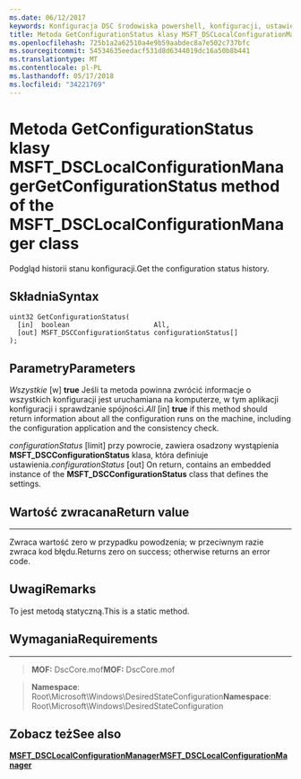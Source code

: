 ```yaml
---
ms.date: 06/12/2017
keywords: Konfiguracja DSC środowiska powershell, konfiguracji, ustawienia
title: Metoda GetConfigurationStatus klasy MSFT_DSCLocalConfigurationManager
ms.openlocfilehash: 725b1a2a62510a4e9b59aabdec8a7e502c737bfc
ms.sourcegitcommit: 54534635eedacf531d8d6344019dc16a50b8b441
ms.translationtype: MT
ms.contentlocale: pl-PL
ms.lasthandoff: 05/17/2018
ms.locfileid: "34221769"
---
```

# <a name="getconfigurationstatus-method-of-the-msftdsclocalconfigurationmanager-class"></a><span data-ttu-id="d61bd-103">Metoda GetConfigurationStatus klasy MSFT_DSCLocalConfigurationManager</span><span class="sxs-lookup"><span data-stu-id="d61bd-103">GetConfigurationStatus method of the MSFT_DSCLocalConfigurationManager class</span></span>

<span data-ttu-id="d61bd-104">Podgląd historii stanu konfiguracji.</span><span class="sxs-lookup"><span data-stu-id="d61bd-104">Get the configuration status history.</span></span>

<a name="syntax"></a><span data-ttu-id="d61bd-105">Składnia</span><span class="sxs-lookup"><span data-stu-id="d61bd-105">Syntax</span></span>
------

```mof
uint32 GetConfigurationStatus(
  [in]  boolean                     All,
  [out] MSFT_DSCConfigurationStatus configurationStatus[]
);
```

<a name="parameters"></a><span data-ttu-id="d61bd-106">Parametry</span><span class="sxs-lookup"><span data-stu-id="d61bd-106">Parameters</span></span>
----------

<span data-ttu-id="d61bd-107">*Wszystkie* \[w\] **true** Jeśli ta metoda powinna zwrócić informacje o wszystkich konfiguracji jest uruchamiana na komputerze, w tym aplikacji konfiguracji i sprawdzanie spójności.</span><span class="sxs-lookup"><span data-stu-id="d61bd-107">*All* \[in\] **true** if this method should return information about all the configuration runs on the machine, including the configuration application and the consistency check.</span></span>

<span data-ttu-id="d61bd-108">*configurationStatus* \[limit\] przy powrocie, zawiera osadzony wystąpienia **MSFT_DSCConfigurationStatus** klasa, która definiuje ustawienia.</span><span class="sxs-lookup"><span data-stu-id="d61bd-108">*configurationStatus* \[out\] On return, contains an embedded instance of the **MSFT_DSCConfigurationStatus** class that defines the settings.</span></span>

## <a name="return-value"></a><span data-ttu-id="d61bd-109">Wartość zwracana</span><span class="sxs-lookup"><span data-stu-id="d61bd-109">Return value</span></span>
------------

<span data-ttu-id="d61bd-110">Zwraca wartość zero w przypadku powodzenia; w przeciwnym razie zwraca kod błędu.</span><span class="sxs-lookup"><span data-stu-id="d61bd-110">Returns zero on success; otherwise returns an error code.</span></span>

## <a name="remarks"></a><span data-ttu-id="d61bd-111">Uwagi</span><span class="sxs-lookup"><span data-stu-id="d61bd-111">Remarks</span></span>

<span data-ttu-id="d61bd-112">To jest metodą statyczną.</span><span class="sxs-lookup"><span data-stu-id="d61bd-112">This is a static method.</span></span>

## <a name="requirements"></a><span data-ttu-id="d61bd-113">Wymagania</span><span class="sxs-lookup"><span data-stu-id="d61bd-113">Requirements</span></span>
------------
><span data-ttu-id="d61bd-114">**MOF:** DscCore.mof</span><span class="sxs-lookup"><span data-stu-id="d61bd-114">**MOF:** DscCore.mof</span></span>

><span data-ttu-id="d61bd-115">**Namespace**: Root\Microsoft\Windows\DesiredStateConfiguration</span><span class="sxs-lookup"><span data-stu-id="d61bd-115">**Namespace**: Root\Microsoft\Windows\DesiredStateConfiguration</span></span>


## <a name="see-also"></a><span data-ttu-id="d61bd-116">Zobacz też</span><span class="sxs-lookup"><span data-stu-id="d61bd-116">See also</span></span>


[<span data-ttu-id="d61bd-117">**MSFT_DSCLocalConfigurationManager**</span><span class="sxs-lookup"><span data-stu-id="d61bd-117">**MSFT_DSCLocalConfigurationManager**</span></span>](msft-dsclocalconfigurationmanager.md)